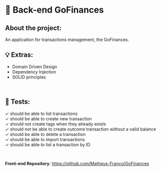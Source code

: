 # 🚀 Back-end GoFinances

## About the project:
<p>An application for transactions management, the GoFinances.</p>


## :bulb: Extras:
- Domain Driven Design
- Dependency Injection
- SOLID principles

<br />

## :straight_ruler: Tests:
  ✓ should be able to list transactions<br />
  ✓ should be able to create new transaction<br />
  ✓ should not create tags when they already exists<br />
  ✓ should not be able to create outcome transaction without a valid balance<br />
  ✓ should be able to delete a transaction<br />
  ✓ should be able to import transactions<br />
  ✓ should be able to list a transaction by ID

<br />

<strong>Front-end Repository</strong>: https://github.com/Matheus-Franco/GoFinances
